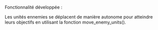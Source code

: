 Fonctionnalité développée :

Les unités ennemies se déplacent de manière autonome pour atteindre leurs objectifs en utilisant la fonction move_enemy_units().
